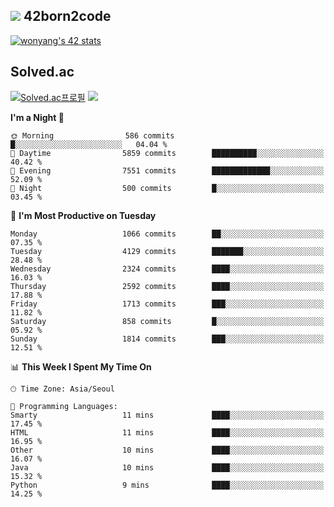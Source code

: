 
## <img src="https://img.shields.io/badge/-000000?style=flat&logo=42&logoColor=white"> 42born2code
<!--[![wonyang's 42 stats](https://badge42.vercel.app/api/v2/cl5nhe5b6007809kydha7ht42/stats?cursusId=21&coalitionId=88)](https://profile.intra.42.fr/users/wonyang)-->

[![wonyang's 42 stats](https://badge.mediaplus.ma/starryblue/wonyang?1337Badge=off&UM6P=off)](https://github.com/oakoudad/badge42)

## Solved.ac
[![Solved.ac프로필](http://mazassumnida.wtf/api/v2/generate_badge?boj=bennyws)](https://solved.ac/bennyws)
<a href="https://solved.ac/bennyws"><img src="http://mazandi.herokuapp.com/api?handle=bennyws&theme=cold"/></a>

<!--START_SECTION:waka-->
**I'm a Night 🦉** 

```text
🌞 Morning                586 commits         █░░░░░░░░░░░░░░░░░░░░░░░░   04.04 % 
🌆 Daytime                5859 commits        ██████████░░░░░░░░░░░░░░░   40.42 % 
🌃 Evening                7551 commits        █████████████░░░░░░░░░░░░   52.09 % 
🌙 Night                  500 commits         █░░░░░░░░░░░░░░░░░░░░░░░░   03.45 % 
```
📅 **I'm Most Productive on Tuesday** 

```text
Monday                   1066 commits        ██░░░░░░░░░░░░░░░░░░░░░░░   07.35 % 
Tuesday                  4129 commits        ███████░░░░░░░░░░░░░░░░░░   28.48 % 
Wednesday                2324 commits        ████░░░░░░░░░░░░░░░░░░░░░   16.03 % 
Thursday                 2592 commits        ████░░░░░░░░░░░░░░░░░░░░░   17.88 % 
Friday                   1713 commits        ███░░░░░░░░░░░░░░░░░░░░░░   11.82 % 
Saturday                 858 commits         █░░░░░░░░░░░░░░░░░░░░░░░░   05.92 % 
Sunday                   1814 commits        ███░░░░░░░░░░░░░░░░░░░░░░   12.51 % 
```


📊 **This Week I Spent My Time On** 

```text
🕑︎ Time Zone: Asia/Seoul

💬 Programming Languages: 
Smarty                   11 mins             ████░░░░░░░░░░░░░░░░░░░░░   17.45 % 
HTML                     11 mins             ████░░░░░░░░░░░░░░░░░░░░░   16.95 % 
Other                    10 mins             ████░░░░░░░░░░░░░░░░░░░░░   16.07 % 
Java                     10 mins             ████░░░░░░░░░░░░░░░░░░░░░   15.32 % 
Python                   9 mins              ████░░░░░░░░░░░░░░░░░░░░░   14.25 % 
```


<!--END_SECTION:waka-->
